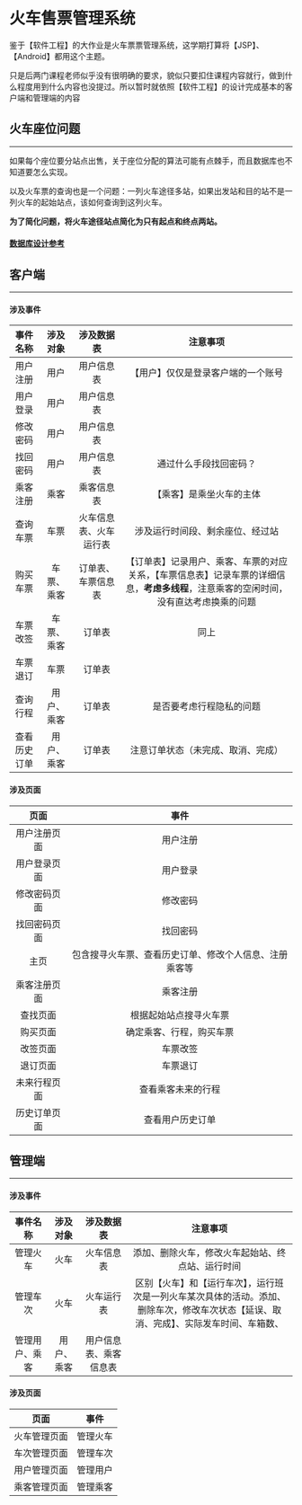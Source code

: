 
# 火车售票管理系统

鉴于【软件工程】的大作业是火车票票管理系统，这学期打算将【JSP】、【Android】都用这个主题。

只是后两门课程老师似乎没有很明确的要求，貌似只要扣住课程内容就行，做到什么程度用到什么内容也没提过。所以暂时就依照【软件工程】的设计完成基本的客户端和管理端的内容

## 火车座位问题

---

如果每个座位要分站点出售，关于座位分配的算法可能有点棘手，而且数据库也不知道要怎么实现。

以及火车票的查询也是一个问题：一列火车途径多站，如果出发站和目的站不是一列火车的起始站点，该如何查询到这列火车。

**为了简化问题，将火车途径站点简化为只有起点和终点两站。**

#### [数据库设计参考](https://blog.csdn.net/baidu_41871794/article/details/105779222)


## 客户端

---

#### 涉及事件

|   事件名称   |  涉及对象  |       涉及数据表       |                                                                注意事项                                                                |
| :----------: | :--------: | :--------------------: | :------------------------------------------------------------------------------------------------------------------------------------: |
|   用户注册   |    用户    |       用户信息表       |                                                   【用户】仅仅是登录客户端的一个账号                                                   |
|   用户登录   |    用户    |       用户信息表       |
|   修改密码   |    用户    |       用户信息表       |
|   找回密码   |    用户    |       用户信息表       |                                                         通过什么手段找回密码？                                                         |
|   乘客注册   |    乘客    |       乘客信息表       |                                                        【乘客】是乘坐火车的主体                                                        |
|   查询车票   |    车票    | 火车信息表、火车运行表 |                                                    涉及运行时间段、剩余座位、经过站                                                    |
|   购买车票   | 车票、乘客 |   订单表、车票信息表   | 【订单表】记录用户、乘客、车票的对应关系，【车票信息表】记录车票的详细信息，**考虑多线程**，注意乘客的空闲时间，没有直达考虑换乘的问题 |
|   车票改签   | 车票、乘客 |         订单表         |                                                                  同上                                                                  |
|   车票退订   |    车票    |         订单表         |
|   查询行程   | 用户、乘客 |         订单表         |                                                        是否要考虑行程隐私的问题                                                        |
| 查看历史订单 | 用户、乘客 |         订单表         |                                                   注意订单状态（未完成、取消、完成）                                                   |


#### 涉及页面

|     页面     |                          事件                          |
| :----------: | :----------------------------------------------------: |
| 用户注册页面 |                        用户注册                        |
| 用户登录页面 |                        用户登录                        |
| 修改密码页面 |                        修改密码                        |
| 找回密码页面 |                        找回密码                        |
|     主页     | 包含搜寻火车票、查看历史订单、修改个人信息、注册乘客等 |
| 乘客注册页面 |                        乘客注册                        |
|   查找页面   |                 根据起始站点搜寻火车票                 |
|   购买页面   |                确定乘客、行程，购买车票                |
|   改签页面   |                        车票改签                        |
|   退订页面   |                        车票退订                        |
| 未来行程页面 |                   查看乘客未来的行程                   |
| 历史订单页面 |                    查看用户历史订单                    |


## 管理端

----

#### 涉及事件

|    事件名称    |  涉及对象  |       涉及数据表       |                                                                注意事项                                                                |
| :------------: | :--------: | :--------------------: | :------------------------------------------------------------------------------------------------------------------------------------: |
|    管理火车    |    火车    |       火车信息表       |                                            添加、删除火车，修改火车起始站、终点站、运行时间                                            |
|    管理车次    |    火车    |       火车运行表       | 区别【火车】和【运行车次】，运行班次是一列火车某次具体的活动。添加、删除车次，修改车次状态【延误、取消、完成】、实际发车时间、车箱数、 |
| 管理用户、乘客 | 用户、乘客 | 用户信息表、乘客信息表 |

#### 涉及页面

|     页面     |   事件   |
| :----------: | :------: |
| 火车管理页面 | 管理火车 |
| 车次管理页面 | 管理车次 |
| 用户管理页面 | 管理用户 |
| 乘客管理页面 | 管理乘客 |
